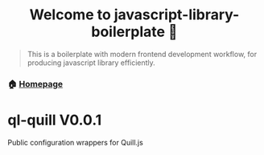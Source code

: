 <h1 align="center">Welcome to javascript-library-boilerplate 👋</h1>

> This is a boilerplate with modern frontend development workflow, for producing javascript library efficiently.

### 🏠 [Homepage](https://github.com/Array-Huang/javascript-library-boilerplate)

# ql-quill V0.0.1

Public configuration wrappers for Quill.js
